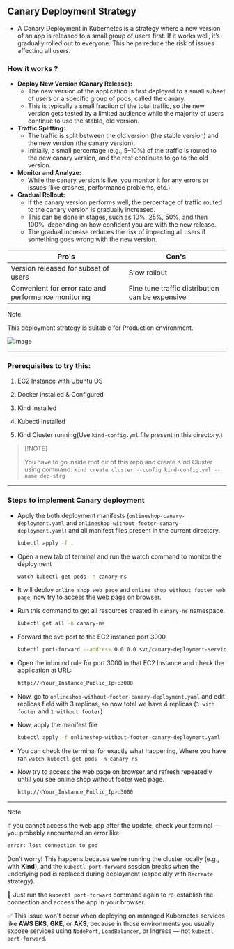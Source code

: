 ## Canary Deployment Strategy

- A Canary Deployment in Kubernetes is a strategy where a new version of an app is released to a small group of users first. If it works well, it’s gradually rolled out to everyone. This helps reduce the risk of issues affecting all users.


### How it works ?

- <b>Deploy New Version (Canary Release):</b>
  - The new version of the application is first deployed to a small subset of users or a specific group of pods, called the canary.
  - This is typically a small fraction of the total traffic, so the new version gets tested by a limited audience while the majority of users continue to use the stable, old version.
- <b>Traffic Splitting:</b>
  - The traffic is split between the old version (the stable version) and the new version (the canary version).
  - Initially, a small percentage (e.g., 5–10%) of the traffic is routed to the new canary version, and the rest continues to go to the old version. 
- <b>Monitor and Analyze:</b>
  - While the canary version is live, you monitor it for any errors or issues (like crashes, performance problems, etc.).
- <b>Gradual Rollout:</b>
  - If the canary version performs well, the percentage of traffic routed to the canary version is gradually increased.
  - This can be done in stages, such as 10%, 25%, 50%, and then 100%, depending on how confident you are with the new release.
  - The gradual increase reduces the risk of impacting all users if something goes wrong with the new version. 

| Pro's    | Con's |
| -------- | ------- |
| Version released for subset of users | Slow rollout    |
| Convenient for error rate and performance monitoring | Fine tune traffic distribution can be expensive |

> [!Note]
> This deployment strategy is suitable for Production environment.

![image](https://github.com/user-attachments/assets/5d08039b-e06b-4c08-aaff-b68dc435d570)

---

### Prerequisites to try this:

1. EC2 Instance with Ubuntu OS

2. Docker installed & Configured

3. Kind Installed

4. Kubectl Installed

5. Kind Cluster running(Use `kind-config.yml` file present in this directory.)

>   [!NOTE]
> 
>   You have to go inside root dir of this repo and create Kind Cluster using command: `kind create cluster --config kind-config.yml --name dep-strg`

---

### Steps to implement Canary deployment

- Apply the both deployment manifests (`onlineshop-canary-deployment.yaml` and `onlineshop-without-footer-canary-deployment.yaml`) and all manifest files present in the current directory.

    ```bash
    kubectl apply -f .
    ```

- Open a new tab of terminal and run the watch command to monitor the deployment

    ```bash
    watch kubectl get pods -n canary-ns
    ```

- It will deploy `online shop web page` and `online shop without footer web page`, now try to access the web page on browser.

- Run this command to get all resources created in `canary-ns` namespace.

    ```bash
    kubectl get all -n canary-ns
    ```

- Forward the svc port to the EC2 instance port 3000

    ```bash
    kubectl port-forward --address 0.0.0.0 svc/canary-deployment-service 3000:3000 -n canary-ns &
    ```

- Open the inbound rule for port 3000 in that EC2 Instance and check the application at URL:

    ```bash
    http://<Your_Instance_Public_Ip>:3000
    ```

- Now, go to `onlineshop-without-footer-canary-deployment.yaml` and edit replicas field with 3 replicas, so now total we have 4 replicas (`3 with footer` and `1 without footer`)

- Now, apply the manifest file

    ```bash
    kubectl apply -f onlineshop-without-footer-canary-deployment.yaml
    ```

- You can check the terminal for exactly what happening, Where you have ran `watch kubectl get pods -n canary-ns`
 
- Now try to access the web page on browser and refresh repeatedly untill you see online shop without footer web page.

    ```bash
    http://<Your_Instance_Public_Ip>:3000
    ```

---

> [!Note]
>
> If you cannot access the web app after the update, check your terminal — you probably encountered an error like:
>
>   ```bash
>   error: lost connection to pod
>   ```
>
> Don’t worry! This happens because we’re running the cluster locally (e.g., with **Kind**), and the `kubectl port-forward` session breaks when the underlying pod is replaced during deployment (especially with `Recreate` strategy).
>
> 🔁 Just run the `kubectl port-forward` command again to re-establish the connection and access the app in your browser.
>
> ✅ This issue won't occur when deploying on managed Kubernetes services like **AWS EKS**, **GKE**, or **AKS**, because in those environments you usually expose services using `NodePort`, `LoadBalancer`, or Ingress — not `kubectl port-forward`.